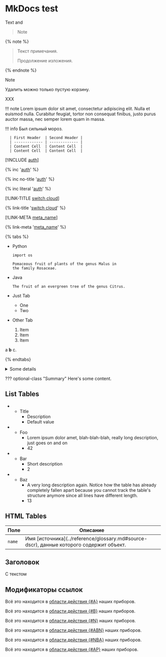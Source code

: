 # MkDocs test

Text and

> Note

{% note %}

> Текст примечания.
> 
> Продолжение изложения.

{% endnote %}

> [!NOTE]
> 
> Удалить можно только пустую корзину.
> 
> XXX

!!! note Lorem ipsum dolor sit amet, consectetur adipiscing elit. Nulla et euismod nulla. Curabitur feugiat, tortor non consequat finibus, justo purus auctor massa, nec semper lorem quam in massa.

!!! info Был сильный мороз.

      | First Header  | Second Header |
      | ------------- | ------------- |
      | Content Cell  | Content Cell  |
      | Content Cell  | Content Cell  |
    

[!INCLUDE [auth](../../_includes/authentication.md)]

{% inc '[auth](../../_includes/authentication.md)' %}

{% inc no-title '[auth](../../_includes/authentication.md)' %}

{% inc literal '[auth](../../_includes/authentication.md)' %}

[!LINK-TITLE [switch cloud](cloud/switch-cloud.md)]

{% link-title '[switch cloud](cloud/switch-cloud.md)' %}

[!LINK-META [meta_name](cloud/switch-cloud.md)]

{% link-meta '[meta_name](cloud/switch-cloud.md)' %}

{% tabs %}

- Python
  
      import os
      
      Pomaceous fruit of plants of the genus Malus in
      the family Rosaceae.
      

- Java
  
      The fruit of an evergreen tree of the genus Citrus.
      

- Just Tab
  
  - One
  - Two

- Other Tab
  
  1. Item
  2. Item
  3. Item

a **b** c.

{% endtabs}

<details> <summary>Some details</summary>

More info about the details.

    a **b** c.
    

</details>

??? optional-class "Summary" Here's some content.

## List Tables

- - Title 
    - Description
    - Default value
- - Foo 
    - Lorem ipsum dolor amet, blah-blah-blah, really long description, just goes on and on
    - 42
- - Bar 
    - Short description 
    - 2
- - Baz 
    - A very long description again. Notice how the table has already completely fallen apart because you cannot track the table's structure anymore since all lines have different length.
    - 13

## HTML Tables

| Поле     | Описание                                                                                  |
| -------- | ----------------------------------------------------------------------------------------- |
| `name` | Имя \[источника\](../reference/glossary.md#source-dscr), данные которого содержит объект. |

## Заголовок

С текстом

## Модификаторы ссылок

Всё это находится в [области действия {#A}](../tasklist.md) наших приборов.

Всё это находится в [области действия {#B}](../tasklist.md) наших приборов.

Всё это находится в [области действия {#N}](../tasklist.md) наших приборов.

Всё это находится в [области действия {#ABN}](../tasklist.md) наших приборов.

Всё это находится в [области действия {#NBA}](../tasklist.md) наших приборов.

Всё это находится в [области действия {#AP}](../tasklist.md) наших приборов.
